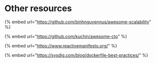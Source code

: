 # Other resources

{% embed url="https://github.com/binhnguyennus/awesome-scalability" %}

{% embed url="https://github.com/kuchin/awesome-cto" %}

{% embed url="https://www.reactivemanifesto.org/" %}

{% embed url="https://sysdig.com/blog/dockerfile-best-practices/" %}




